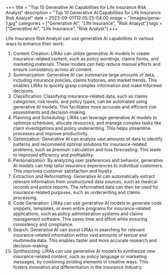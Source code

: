 +++
title = "Top 10 Generative AI Capabilities for Life Insurance Risk Analyst"
description = "Top 10 Generative AI Capabilities for Life Insurance Risk Analyst"
date = 2023-09-01T12:05:25-04:00
image = "/images/genai-1.jpg"
categories = ["Generative AI", "Life Insurance", "Risk Analyst"]
tags = ["Generative AI", "Life Insurance", "Risk Analyst"]
+++

Life Insurance Risk Analyst can use generative AI capabilities in various ways to enhance their work:

1. Content Creation: LIRAs can utilize generative AI models to create insurance-related content, such as policy wordings, claims forms, and marketing materials. These models can help reduce manual efforts and ensure consistency across all content.
2. Summarization: Generative AI can summarize large amounts of data, including insurance policies, claims histories, and market trends. This enables LIRAs to quickly grasp complex information and make informed decisions.
3. Classification: Classifying insurance-related data, such as claims categories, risk levels, and policy types, can be automated using generative AI models. This facilitates more accurate and efficient risk assessments and decision-making.
4. Planning and Scheduling: LIRAs can leverage generative AI models to optimize schedules, allocate resources, and manage complex tasks like claim investigations and policy underwriting. This helps streamline processes and improve productivity.
5. Optimization: Generative AI can analyze vast amounts of data to identify patterns and recommend optimal solutions for insurance-related problems, such as premium calculation and loss forecasting. This leads to improved efficiency and profitability.
6. Personalization: By analyzing user preferences and behavior, generative AI models can help tailor insurance experiences to individual customers. This improves customer satisfaction and loyalty.
7. Extraction and Reformatting: Generative AI can automatically extract relevant information from unstructured data sources, such as medical records and police reports. The reformatted data can then be used for insurance-related purposes, such as underwriting and claims processing.
8. Code Generation: LIRAs can use generative AI models to generate code snippets, templates, or even entire programs for insurance-related applications, such as policy administration systems and claims management software. This saves time and effort while ensuring consistency and compliance.
9. Search: Generative AI can assist LIRAs in searching for relevant insurance-related information within vast amounts of textual and multimedia data. This enables faster and more accurate research and decision-making.
10. Synthesizing: LIRAs can use generative AI models to synthesize new insurance-related content, such as policy language or marketing messages, by combining existing elements in creative ways. This fosters innovation and differentiation in the insurance industry.